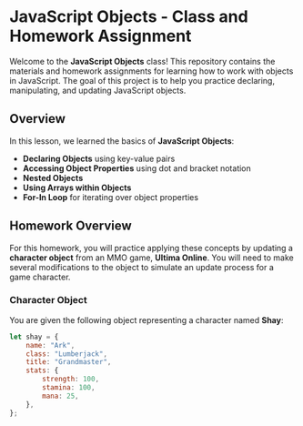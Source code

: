 # JavaScript Objects - Class and Homework Assignment

Welcome to the **JavaScript Objects** class! This repository contains the materials and homework assignments for learning how to work with objects in JavaScript. 
The goal of this project is to help you practice declaring, manipulating, and updating JavaScript objects.

## Overview

In this lesson, we learned the basics of **JavaScript Objects**:

- **Declaring Objects** using key-value pairs
- **Accessing Object Properties** using dot and bracket notation
- **Nested Objects**
- **Using Arrays within Objects**
- **For-In Loop** for iterating over object properties

## Homework Overview

For this homework, you will practice applying these concepts by updating a **character object** from an MMO game, **Ultima Online**. 
You will need to make several modifications to the object to simulate an update process for a game character.

### Character Object

You are given the following object representing a character named **Shay**:

```javascript
let shay = {
    name: "Ark", 
    class: "Lumberjack",
    title: "Grandmaster",
    stats: {
        strength: 100,
        stamina: 100, 
        mana: 25,
    },
};
